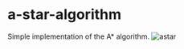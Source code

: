 # a-star-algorithm
Simple implementation of the A* algorithm.
![astar](https://user-images.githubusercontent.com/54537352/234581990-a995d529-79e1-4046-b94a-4c31f7587a43.png)
